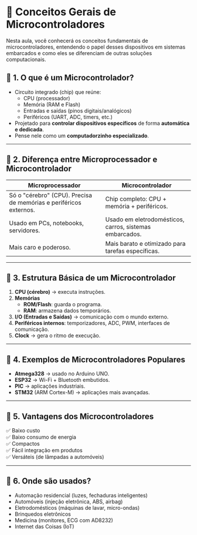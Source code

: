 # 📘 Conceitos Gerais de Microcontroladores

Nesta aula, você conhecerá os conceitos fundamentais de microcontroladores, entendendo o papel desses dispositivos em sistemas embarcados e como eles se diferenciam de outras soluções computacionais.

## 🔹 1. O que é um Microcontrolador?
- Circuito integrado (chip) que reúne:
  - CPU (processador)
  - Memória (RAM e Flash)
  - Entradas e saídas (pinos digitais/analógicos)
  - Periféricos (UART, ADC, timers, etc.)
- Projetado para **controlar dispositivos específicos** de forma **automática e dedicada**.  
- Pense nele como um **computadorzinho especializado**.

---

## 🔹 2. Diferença entre Microprocessador e Microcontrolador
| **Microprocessador** | **Microcontrolador** |
|-----------------------|-----------------------|
| Só o "cérebro" (CPU). Precisa de memórias e periféricos externos. | Chip completo: CPU + memória + periféricos. |
| Usado em PCs, notebooks, servidores. | Usado em eletrodomésticos, carros, sistemas embarcados. |
| Mais caro e poderoso. | Mais barato e otimizado para tarefas específicas. |

---

## 🔹 3. Estrutura Básica de um Microcontrolador
1. **CPU (cérebro)** → executa instruções.  
2. **Memórias**  
   - **ROM/Flash**: guarda o programa.  
   - **RAM**: armazena dados temporários.  
3. **I/O (Entradas e Saídas)** → comunicação com o mundo externo.  
4. **Periféricos internos**: temporizadores, ADC, PWM, interfaces de comunicação.  
5. **Clock** → gera o ritmo de execução.  

---

## 🔹 4. Exemplos de Microcontroladores Populares
- **Atmega328** → usado no Arduino UNO.  
- **ESP32** → Wi-Fi + Bluetooth embutidos.  
- **PIC** → aplicações industriais.  
- **STM32** (ARM Cortex-M) → aplicações mais avançadas.  

---

## 🔹 5. Vantagens dos Microcontroladores
✅ Baixo custo  
✅ Baixo consumo de energia  
✅ Compactos  
✅ Fácil integração em produtos  
✅ Versáteis (de lâmpadas a automóveis)

---

## 🔹 6. Onde são usados?
- Automação residencial (luzes, fechaduras inteligentes)  
- Automóveis (injeção eletrônica, ABS, airbag)  
- Eletrodomésticos (máquinas de lavar, micro-ondas)  
- Brinquedos eletrônicos  
- Medicina (monitores, ECG com AD8232)  
- Internet das Coisas (IoT)  
